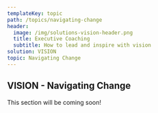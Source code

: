 ```yaml
---
templateKey: topic
path: /topics/navigating-change
header:
  image: /img/solutions-vision-header.png
  title: Executive Coaching
  subtitle: How to lead and inspire with vision
solution: VISION
topic: Navigating Change
---
```


## VISION - Navigating Change

This section will be coming soon!
